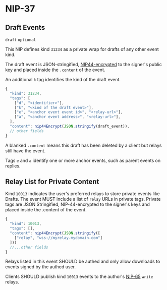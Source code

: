 # NIP-37

## Draft Events

`draft` `optional`

This NIP defines kind `31234` as a private wrap for drafts of any other event kind.

The draft event is JSON-stringified, [NIP44-encrypted](44.md) to the signer's public key and placed inside the `.content` of the event.

An additional `k` tag identifies the kind of the draft event.

```js
{
  "kind": 31234,
  "tags": [
    ["d", "<identifier>"],
    ["k", "<kind of the draft event>"],
    ["e", "<anchor event event id>", "<relay-url>"],
    ["a", "<anchor event address>", "<relay-url>"],
  ],
  "content": nip44Encrypt(JSON.stringify(draft_event)),
  // other fields
}
```

A blanked `.content` means this draft has been deleted by a client but relays still have the event.

Tags `e` and `a` identify one or more anchor events, such as parent events on replies.

## Relay List for Private Content

Kind `10013` indicates the user's preferred relays to store private events like Drafts. The event MUST include a list of `relay` URLs in private tags. Private tags are JSON Stringified, NIP-44-encrypted to the signer's keys and placed inside the .content of the event.

```js
{
  "kind": 10013,
  "tags": [],
  "content": nip44Encrypt(JSON.stringify([
    ["relay", "wss://myrelay.mydomain.com"]
  ]))
  //...other fields
}
```

Relays listed in this event SHOULD be authed and only allow downloads to events signed by the authed user.

Clients SHOULD publish kind `10013` events to the author's [NIP-65](65.md) `write` relays.
